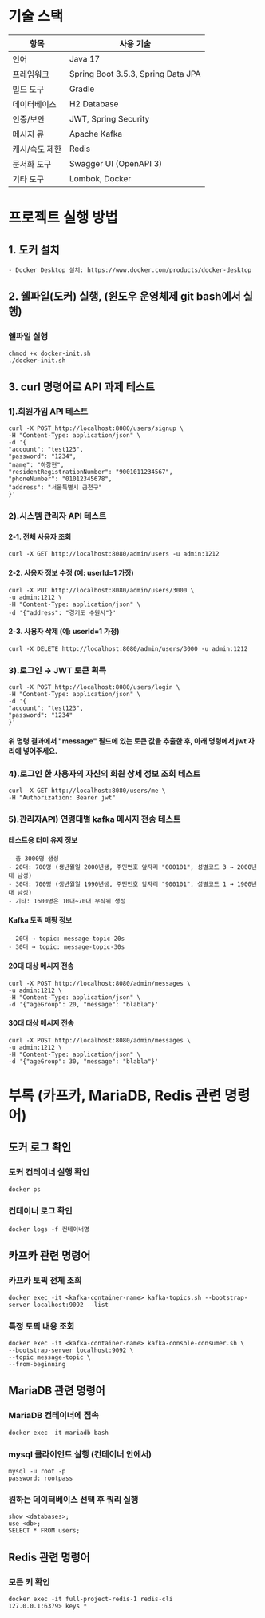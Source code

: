 # 기술 스택
| 항목        | 사용 기술                                                    |
|-------------|--------------------------------------------------------------|
| 언어        | Java 17                                                     |
| 프레임워크  | Spring Boot 3.5.3, Spring Data JPA                           |
| 빌드 도구   | Gradle                                                      |
| 데이터베이스 | H2 Database                                                 |
| 인증/보안   | JWT, Spring Security                                        |
| 메시지 큐   | Apache Kafka                                                |
| 캐시/속도 제한 | Redis                                                     |
| 문서화 도구 | Swagger UI (OpenAPI 3)                                      |
| 기타 도구   | Lombok, Docker                                              |

# 프로젝트 실행 방법
## 1. 도커 설치
    - Docker Desktop 설치: https://www.docker.com/products/docker-desktop

## 2. 쉘파일(도커) 실행, (윈도우 운영체제 git bash에서 실행)
### 쉘파일 실행
    chmod +x docker-init.sh
    ./docker-init.sh

## 3. curl 명령어로 API 과제 테스트
### 1).회원가입 API 테스트
    curl -X POST http://localhost:8080/users/signup \
    -H "Content-Type: application/json" \
    -d '{
    "account": "test123",
    "password": "1234",
    "name": "하창현",
    "residentRegistrationNumber": "9001011234567",
    "phoneNumber": "01012345678",
    "address": "서울특별시 금천구"
    }'

### 2).시스템 관리자 API 테스트
#### 2-1. 전체 사용자 조회
    curl -X GET http://localhost:8080/admin/users -u admin:1212

#### 2-2. 사용자 정보 수정 (예: userId=1 가정)
    curl -X PUT http://localhost:8080/admin/users/3000 \
    -u admin:1212 \
    -H "Content-Type: application/json" \
    -d '{"address": "경기도 수원시"}'

#### 2-3. 사용자 삭제 (예: userId=1 가정)
    curl -X DELETE http://localhost:8080/admin/users/3000 -u admin:1212

### 3).로그인 → JWT 토큰 획득
    curl -X POST http://localhost:8080/users/login \
    -H "Content-Type: application/json" \
    -d '{
    "account": "test123",
    "password": "1234"
    }'
#### 위 명령 결과에서 "message" 필드에 있는 토큰 값을 추출한 후, 아래 명령에서 jwt 자리에 넣어주세요.

### 4).로그인 한 사용자의 자신의 회원 상세 정보 조회 테스트
    curl -X GET http://localhost:8080/users/me \
    -H "Authorization: Bearer jwt"

### 5).관리자API) 연령대별 kafka 메시지 전송 테스트
#### 테스트용 더미 유저 정보
    - 총 3000명 생성
    - 20대: 700명 (생년월일 2000년생, 주민번호 앞자리 "000101", 성별코드 3 → 2000년대 남성)
    - 30대: 700명 (생년월일 1990년생, 주민번호 앞자리 "900101", 성별코드 1 → 1900년대 남성)
    - 기타: 1600명은 10대~70대 무작위 생성
    
#### Kafka 토픽 매핑 정보
    - 20대 → topic: message-topic-20s
    - 30대 → topic: message-topic-30s

#### 20대 대상 메시지 전송
    curl -X POST http://localhost:8080/admin/messages \
    -u admin:1212 \
    -H "Content-Type: application/json" \
    -d '{"ageGroup": 20, "message": "blabla"}'

#### 30대 대상 메시지 전송
    curl -X POST http://localhost:8080/admin/messages \
    -u admin:1212 \
    -H "Content-Type: application/json" \
    -d '{"ageGroup": 30, "message": "blabla"}'

# 부록 (카프카, MariaDB, Redis 관련 명령어)
## 도커 로그 확인
### 도커 컨테이너 실행 확인
    docker ps
    
### 컨테이너 로그 확인
    docker logs -f 컨테이너명

## 카프카 관련 명령어
### 카프카 토픽 전체 조회
    docker exec -it <kafka-container-name> kafka-topics.sh --bootstrap-server localhost:9092 --list

### 특정 토픽 내용 조회
    docker exec -it <kafka-container-name> kafka-console-consumer.sh \
    --bootstrap-server localhost:9092 \
    --topic message-topic \
    --from-beginning

## MariaDB 관련 명령어
### MariaDB 컨테이너에 접속
    docker exec -it mariadb bash

### mysql 클라이언트 실행 (컨테이너 안에서)
    mysql -u root -p
    password: rootpass

### 원하는 데이터베이스 선택 후 쿼리 실행
    show <databases>;
    use <db>;
    SELECT * FROM users;

## Redis 관련 명령어
### 모든 키 확인
    docker exec -it full-project-redis-1 redis-cli
    127.0.0.1:6379> keys *